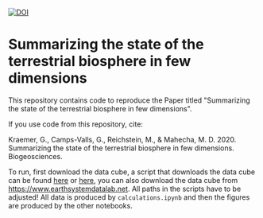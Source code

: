 [![DOI](https://zenodo.org/badge/250058467.svg)](https://zenodo.org/badge/latestdoi/250058467)

# Summarizing the state of the terrestrial biosphere in few dimensions

This repository contains code to reproduce the Paper titled "Summarizing the state of the terrestrial biosphere in few dimensions".

If you use code from this repository, cite:

Kraemer, G., Camps-Valls, G., Reichstein, M., & Mahecha, M. D. 2020. Summarizing the state of the terrestrial biosphere in few dimensions. Biogeosciences.

To run, first download the data cube, a script that downloads the data cube can be found [here](http://doi.org/10.5281/zenodo.3670743) or [here](https://github.com/esa-esdl/ESDLPaperCode.jl), you can also download the data cube from https://www.earthsystemdatalab.net. All paths in the scripts have to be adjusted! All data is produced by `calculations.ipynb` and then the figures are produced by the other notebooks.
